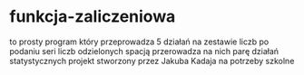 # funkcja-zaliczeniowa
to prosty program który przeprowadza 5 działań na zestawie liczb
po podaniu seri liczb odzielonych spacją przerowadza na nich parę działań statystycznych
projekt stworzony przez Jakuba Kadaja na potrzeby szkolne
